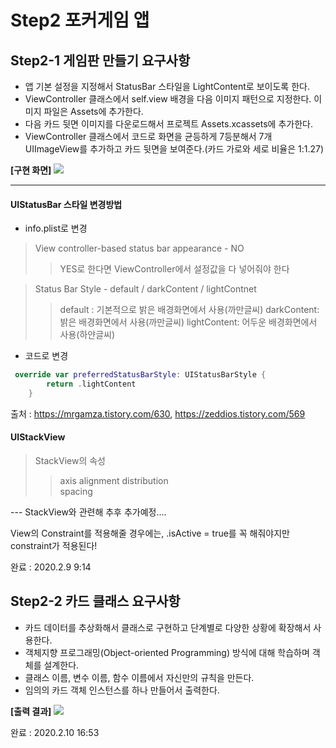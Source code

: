 # Step2 포커게임 앱

## Step2-1 게임판 만들기 요구사항
* 앱 기본 설정을 지정해서 StatusBar 스타일을 LightContent로 보이도록 한다.
* ViewController 클래스에서 self.view 배경을 다음 이미지 패턴으로 지정한다. 이미지 파일은 Assets에 추가한다.
* 다음 카드 뒷면 이미지를 다운로드해서 프로젝트 Assets.xcassets에 추가한다.
* ViewController 클래스에서 코드로 화면을 균등하게 7등분해서 7개 UIImageView를 추가하고 카드 뒷면을 보여준다.(카드 가로와 세로 비율은 1:1.27)

 **[구현 화면]**
![](https://i.imgur.com/qEDW696.png)

---
#### UIStatusBar 스타일 변경방법
* info.plist로 변경
> View controller-based status bar appearance - NO
>> YES로 한다면 ViewController에서 설정값을 다 넣어줘야 한다

> Status Bar Style - default / darkContent / lightContnet
> 
>> default : 기본적으로 밝은 배경화면에서 사용(까만글씨)
> darkContent: 밝은 배경화면에서 사용(까만글씨)
> lightContent: 어두운 배경화면에서 사용(하얀글씨)
* 코드로 변경
``` swift
 override var preferredStatusBarStyle: UIStatusBarStyle {
        return .lightContent
    }
```
출처 : https://mrgamza.tistory.com/630, https://zeddios.tistory.com/569

#### UIStackView
>StackView의 속성
>>axis 
>>alignment 
>>distribution  
>>spacing

--- StackView와 관련해 추후 추가예정....

View의 Constraint를 적용해줄 경우에는,
.isActive = true를 꼭 해줘야지만 constraint가 적용된다!

완료 : 2020.2.9 9:14

## Step2-2 카드 클래스 요구사항
* 카드 데이터를 추상화해서 클래스로 구현하고 단계별로 다양한 상황에 확장해서 사용한다.
* 객체지향 프로그래밍(Object-oriented Programming) 방식에 대해 학습하며 객체를 설계한다.
* 클래스 이름, 변수 이름, 함수 이름에서 자신만의 규칙을 만든다.
* 임의의 카드 객체 인스턴스를 하나 만들어서 출력한다.

**[출력 결과]**
![](https://i.imgur.com/mKwCOqU.png)

완료 : 2020.2.10 16:53
